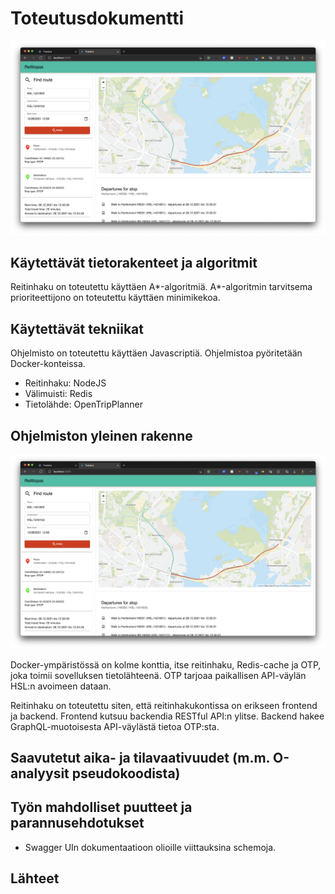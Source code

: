 # Toteutusdokumentti

![UI](./media/ui.png)

## Käytettävät tietorakenteet ja algoritmit

Reitinhaku on toteutettu käyttäen A\*-algoritmiä. A\*-algoritmin tarvitsema prioriteettijono on toteutettu käyttäen minimikekoa.

## Käytettävät tekniikat

Ohjelmisto on toteutettu käyttäen Javascriptiä. Ohjelmistoa pyöritetään Docker-konteissa.

-   Reitinhaku: NodeJS
-   Välimuisti: Redis
-   Tietolähde: OpenTripPlanner

## Ohjelmiston yleinen rakenne

![UI](./media/ui.png)

Docker-ympäristössä on kolme konttia, itse reitinhaku, Redis-cache ja OTP, joka toimii sovelluksen tietolähteenä. OTP tarjoaa paikallisen API-väylän HSL:n avoimeen dataan.

Reitinhaku on toteutettu siten, että reitinhakukontissa on erikseen frontend ja backend. Frontend kutsuu backendia RESTful API:n ylitse. Backend hakee GraphQL-muotoisesta API-väylästä tietoa OTP:sta.

## Saavutetut aika- ja tilavaativuudet (m.m. O-analyysit pseudokoodista)

## Työn mahdolliset puutteet ja parannusehdotukset

-   Swagger UIn dokumentaatioon olioille viittauksina schemoja.

## Lähteet
